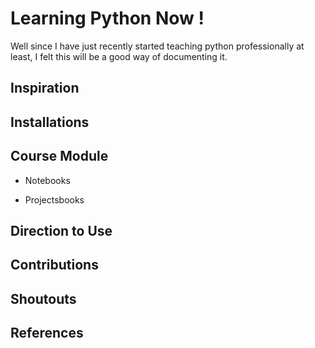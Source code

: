 # Learning Python Now !

Well since I have just recently started teaching python professionally at least, I felt this will be a good way of documenting it.

## Inspiration

## Installations

## Course Module
- Notebooks

- Projectsbooks

## Direction to Use


## Contributions


## Shoutouts


## References